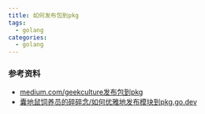 ```yaml
---
title: 如何发布包到pkg
tags:
  - golang
categories:
  - golang
---
```



### 参考资料

- [medium.com/geekculture发布包到pkg](https://medium.com/geekculture/release-your-go-package-on-pkg-go-dev-886ec42fbc77)
- [囊地鼠饲养员的碎碎念/如何优雅地发布模块到pkg.go.dev](https://blog.golang.im/how-to-release-go-module/)